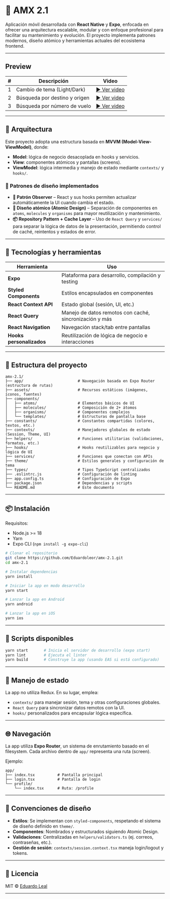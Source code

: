 # 🚀 AMX 2.1

Aplicación móvil desarrollada con **React Native** y **Expo**, enfocada en ofrecer una arquitectura
escalable, modular y con enfoque profesional para facilitar su mantenimiento y evolución. El
proyecto implementa patrones modernos, diseño atómico y herramientas actuales del ecosistema
frontend.

---
## Preview
| #  | Descripción                          | Video                                                                   |
|----|--------------------------------------|--------------------------------------------------------------------------|
| 1  | Cambio de tema (Light/Dark)          | [▶️ Ver video](https://github.com/user-attachments/assets/f15777ab-5b8e-4a14-8aba-9d273565d6ca) |
| 2  | Búsqueda por destino y origen        | [▶️ Ver video](https://github.com/user-attachments/assets/c0156699-2244-478f-b60f-8f0b3d637f4e) |
| 3  | Búsqueda por número de vuelo         | [▶️ Ver video](https://github.com/user-attachments/assets/a8795906-f480-43df-9484-c4d4a5b03e25) |

---

## 📐 Arquitectura

Este proyecto adopta una estructura basada en **MVVM (Model-View-ViewModel)**, donde:

- **Model**: lógica de negocio desacoplada en hooks y servicios.
- **View**: componentes atómicos y pantallas (screens).
- **ViewModel**: lógica intermedia y manejo de estado mediante `contexts/` y `hooks/`.

### 🧩 Patrones de diseño implementados

- **🔁 Patrón Observer** – React y sus hooks permiten actualizar automáticamente la UI cuando cambia
  el estado.
- **🧱 Diseño atómico (Atomic Design)** – Separación de componentes en `atoms`, `molecules` y
  `organisms` para mayor reutilización y mantenimiento.
- **📦 Repository Pattern + Cache Layer** – Uso de `React Query` y `services/` para separar la
  lógica de datos de la presentación, permitiendo control de caché, reintentos y estados de error.

---

## 🧰 Tecnologías y herramientas

| Herramienta              | Uso                                                     |
| ------------------------ | ------------------------------------------------------- |
| **Expo**                 | Plataforma para desarrollo, compilación y testing       |
| **Styled Components**    | Estilos encapsulados en componentes                     |
| **React Context API**    | Estado global (sesión, UI, etc.)                        |
| **React Query**          | Manejo de datos remotos con caché, sincronización y más |
| **React Navigation**     | Navegación stack/tab entre pantallas                    |
| **Hooks personalizados** | Reutilización de lógica de negocio e interacciones      |

---

## 📁 Estructura del proyecto

```
amx-2.1/
├── app/                        # Navegación basada en Expo Router (estructura de rutas)
├── assets/                     # Recursos estáticos (imágenes, íconos, fuentes)
├── components/
│   ├── atoms/                  # Elementos básicos de UI
│   ├── molecules/              # Composición de 2+ átomos
│   ├── organisms/              # Componentes complejos
│   └── templates/              # Estructuras de pantalla base
├── constants/                  # Constantes compartidas (colores, textos, etc.)
├── contexts/                   # Manejadores globales de estado (Session, Theme, UI)
├── helpers/                    # Funciones utilitarias (validaciones, formatos, etc.)
├── hooks/                      # Hooks reutilizables para negocio y lógica de UI
├── services/                   # Funciones que conectan con APIs
├── theme/                      # Estilos generales y configuración de tema
├── types/                      # Tipos TypeScript centralizados
├── .eslintrc.js                # Configuración de linting
├── app.config.ts               # Configuración de Expo
├── package.json                # Dependencias y scripts
└── README.md                   # Este documento
```

---

## 📦 Instalación

Requisitos:

- Node.js >= 18
- Yarn
- Expo CLI (`npm install -g expo-cli`)

```bash
# Clonar el repositorio
git clone https://github.com/Eduardoleor/amx-2.1.git
cd amx-2.1

# Instalar dependencias
yarn install

# Iniciar la app en modo desarrollo
yarn start

# Lanzar la app en Android
yarn android

# Lanzar la app en iOS
yarn ios
```

---

## 🔧 Scripts disponibles

```bash
yarn start       # Inicia el servidor de desarrollo (expo start)
yarn lint        # Ejecuta el linter
yarn build       # Construye la app (usando EAS si está configurado)
```

---

## 🔐 Manejo de estado

La app no utiliza Redux. En su lugar, emplea:

- `contexts/` para manejar sesión, tema y otras configuraciones globales.
- `React Query` para sincronizar datos remotos con la UI.
- `hooks/` personalizados para encapsular lógica específica.

---

## 🌐 Navegación

La app utiliza **Expo Router**, un sistema de enrutamiento basado en el filesystem. Cada archivo
dentro de `app/` representa una ruta (screen).

Ejemplo:

```
app/
├── index.tsx          # Pantalla principal
├── login.tsx          # Pantalla de login
└── profile/
    └── index.tsx      # Ruta: /profile
```

---

## 📌 Convenciones de diseño

- **Estilos**: Se implementan con `styled-components`, respetando el sistema de diseño definido en
  `theme/`.
- **Componentes**: Nombrados y estructurados siguiendo Atomic Design.
- **Validaciones**: Centralizadas en `helpers/validators.ts` (ej. correos, contraseñas, etc.).
- **Gestión de sesión**: `contexts/session.context.tsx` maneja login/logout y tokens.

---

## 📄 Licencia

MIT © [Eduardo Leal](https://github.com/Eduardoleor)

---
